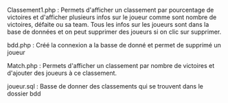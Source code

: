 Classement1.php : Permets d'afficher un classement par pourcentage de victoires et d'afficher plusieurs infos sur le joueur comme sont nombre de victoires, défaite ou sa team. Tous les infos sur les joueurs sont dans la base de données et on peut supprimer des joueurs si on clic sur supprimer.

bdd.php : Créé la connexion a la basse de donné et permet de supprimé un joueur

Match.php : Permets d'afficher un classement par nombre de victoires et d'ajouter des joueurs à ce classement.

joueur.sql : Basse de donner des classements qui se trouvent dans le dossier bdd
